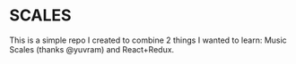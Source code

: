 # SCALES

This is a simple repo I created to combine 2 things I wanted to learn: Music Scales (thanks @yuvram) and React+Redux. 
